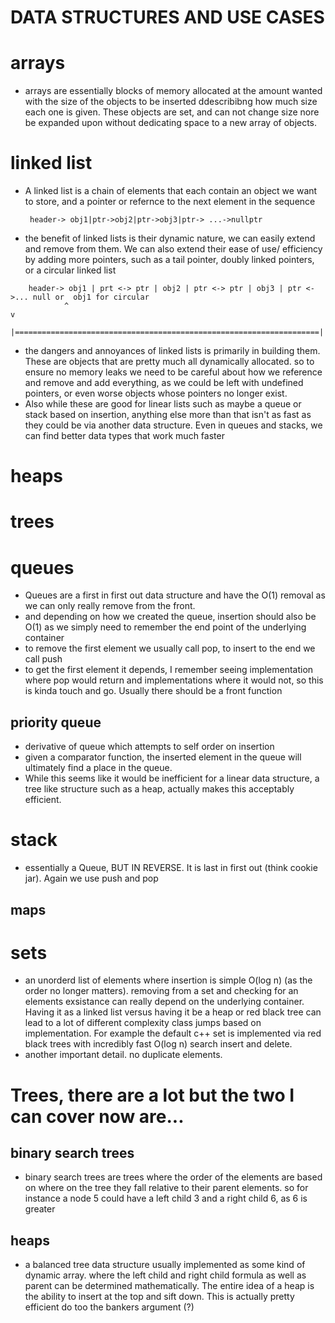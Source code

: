 # DATA STRUCTURES AND USE CASES

# arrays
- arrays are essentially blocks of memory allocated at the amount wanted with the size of the objects to be inserted ddescribibng how much size each one is given. These objects are set, and can not change size nore be expanded upon without dedicating space to a new array of objects. 

# linked list
- A linked list is a chain of elements that each contain an object we want to store, and a pointer or refernce to the next element in the sequence  
       
       header-> obj1|ptr->obj2|ptr->obj3|ptr-> ...->nullptr

- the benefit of linked lists is their dynamic nature, we can easily extend and remove from them. We can also extend their ease of use/ efficiency by adding more pointers, such as a tail pointer, doubly linked pointers, or a circular linked list  
```
    header-> obj1 | prt <-> ptr | obj2 | ptr <-> ptr | obj3 | ptr <->... null or  obj1 for circular  
            ^                                                                    v
            |====================================================================|
```
- the dangers and annoyances of linked lists is primarily in building them. These are objects that are pretty much all dynamically allocated. so to ensure no memory leaks we need to be careful about how we reference and remove and add everything, as we could be left with undefined pointers, or even worse objects whose pointers no longer exist.
- Also while these are good for linear lists such as maybe a queue or stack based on insertion, anything else more than that isn't as fast as they could be via another data structure. Even in queues and stacks, we can find better data types that work much faster 

# heaps

# trees


# queues
- Queues are a first in first out data structure and have the O(1) removal as we can only really remove from the front.
- and depending on how we created the queue, insertion should also be O(1) as we simply need to remember the end point of the underlying container
- to remove the first element we usually call pop, to insert to the end we call push
- to get the first element it depends, I remember seeing implementation where pop would return and implementations where it would not, so this is kinda touch and go. Usually there should be a front function
## priority queue
- derivative of queue which attempts to self order on insertion
- given a comparator function, the inserted element in the queue will ultimately find a place in the queue.
- While this seems like it would be  inefficient for a linear data structure, a tree like structure such as a heap, actually makes this acceptably efficient. 
# stack
- essentially a Queue, BUT IN REVERSE. It is last in first out (think cookie jar). Again we use push and pop 

## maps
# sets
- an unorderd list of elements where insertion is simple O(log n) (as the order no longer matters). removing from a set and checking for an elements exsistance can really depend on the underlying container. Having it as a linked list versus having it be a heap or red black tree can lead to a lot of different complexity class jumps based on implementation. For example the default c++ set is implemented via red black trees with incredibly fast O(log n) search insert and delete. 
- another important detail. no duplicate elements.

# Trees, there are a lot but the two I can cover now are...
## binary search trees
- binary search trees are trees where the order of the elements are based on where on the tree they fall relative to their parent elements. so for instance a node 5 could have a left child 3 and a right child 6, as 6 is greater
## heaps
- a balanced tree data structure usually implemented as some kind of dynamic array. where the left child and right child formula as well as parent can be determined mathematically. The entire idea of a heap is the ability to insert at the top and sift down. This is actually pretty efficient do too the bankers argument (?)